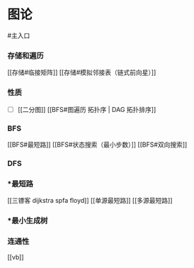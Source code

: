# 图论
#主入口

### 存储和遍历

[[存储#临接矩阵]]
[[存储#模拟邻接表（链式前向星）]]

### 性质

- [ ] [[二分图]]
[[BFS#图遍历 拓扑序 | DAG 拓扑排序]]


### BFS

[[BFS#最短路]]
[[BFS#状态搜索（最小步数）]]
[[BFS#双向搜索]]

### DFS


### *最短路

[[三镖客 dijkstra spfa floyd]]
[[单源最短路]]
[[多源最短路]]

### *最小生成树

### 连通性

[[vb]]